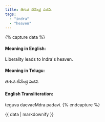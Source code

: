 ```yaml
---
title: తెగువ దేవేంద్ర పదవి.
tags:
  - "indra"
  - "heaven"
---
```


{% capture data %}
#### Meaning in English:
Liberality leads to Indra's heaven.

#### Meaning in Telugu:
తెగువ దేవేంద్ర పదవి.

#### English Transliteration:
teguva daevaeMdra padavi.
{% endcapture %}

<div class="notice">{{ data | markdownify }}</div>

